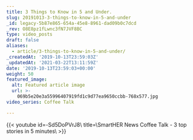 ```yaml
---
title: 3 Things to Know in 5 and Under.
slug: 20191013-3-things-to-know-in-5-and-under
_id: legacy-5b87e865-654a-45e8-8961-dad09b0c7dcd
_rev: O8E8pz1fLwnc3fN7JVF8BC
type: video_posts
draft: false
aliases:
  - article/3-things-to-know-in-5-and-under/
_createdAt: '2019-10-13T23:59:03Z'
_updatedAt: '2021-03-22T13:11:59Z'
date: '2019-10-13T23:59:03+00:00'
weight: 50
featured_image:
  alt: Featured article image
  url: >-
    069b5e20e3a55996407919fd1c9d77ea9650ccbb-768x577.jpg
video_series: Coffee Talk

---
```

{{< youtube id=-Sd5DoPVrJ8\ title=\SmartHER News Coffee Talk - 3 top stories in 5 minutes\ >}}